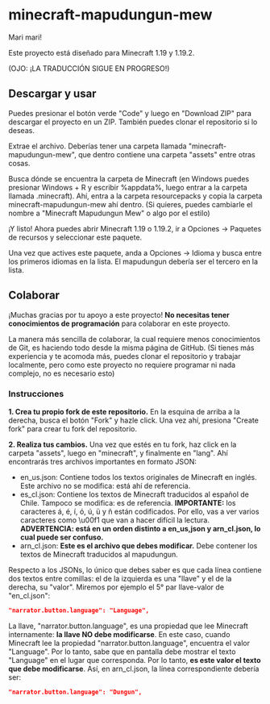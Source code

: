 # minecraft-mapudungun-mew

Mari mari!

Este proyecto está diseñado para Minecraft 1.19 y 1.19.2.

(OJO: ¡LA TRADUCCIÓN SIGUE EN PROGRESO!)

## Descargar y usar

Puedes presionar el botón verde "Code" y luego en "Download ZIP" para descargar el proyecto en un ZIP. También puedes clonar el repositorio si lo deseas.

Extrae el archivo. Deberías tener una carpeta llamada "minecraft-mapudungun-mew", que dentro contiene una carpeta "assets" entre otras cosas.

Busca dónde se encuentra la carpeta de Minecraft (en Windows puedes presionar Windows + R y escribir %appdata%, luego entrar a la carpeta llamada .minecraft). Ahí, entra a la carpeta resourcepacks y copia la carpeta minecraft-mapudungun-mew ahí dentro. (Si quieres, puedes cambiarle el nombre a "Minecraft Mapudungun Mew" o algo por el estilo)

¡Y listo! Ahora puedes abrir Minecraft 1.19 o 1.19.2, ir a Opciones -> Paquetes de recursos y seleccionar este paquete.

Una vez que actives este paquete, anda a Opciones -> Idioma y busca entre los primeros idiomas en la lista. El mapudungun debería ser el tercero en la lista.

## Colaborar

¡Muchas gracias por tu apoyo a este proyecto! **No necesitas tener conocimientos de programación** para colaborar en este proyecto.

La manera más sencilla de colaborar, la cual requiere menos conocimientos de Git, es haciendo todo desde la misma página de GitHub. (Si tienes más experiencia y te acomoda más, puedes clonar el repositorio y trabajar localmente, pero como este proyecto no requiere programar ni nada complejo, no es necesario esto)

### Instrucciones

**1. Crea tu propio fork de este repositorio.** En la esquina de arriba a la derecha, busca el botón "Fork" y hazle click. Una vez ahí, presiona "Create fork" para crear tu fork del repositorio.

**2. Realiza tus cambios.** Una vez que estés en tu fork, haz click en la carpeta "assets", luego en "minecraft", y finalmente en "lang". Ahí encontrarás tres archivos importantes en formato JSON:

- en_us.json: Contiene todos los textos originales de Minecraft en inglés. Este archivo no se modifica: está ahí de referencia.
- es_cl.json: Contiene los textos de Minecraft traducidos al español de Chile. Tampoco se modifica: es de referencia. **IMPORTANTE:** los caracteres á, é, í, ó, ú, ü y ñ están codificados. Por ello, vas a ver varios caracteres como \u00f1 que van a hacer difícil la lectura. **ADVERTENCIA: está en un orden distinto a en_us,json y arn_cl.json, lo cual puede ser confuso.**
- arn_cl.json: **Este es el archivo que debes modificar.** Debe contener los textos de Minecraft traducidos al mapudungun.

Respecto a los JSONs, lo único que debes saber es que cada línea contiene dos textos entre comillas: el de la izquierda es una "llave" y el de la derecha, su "valor". Miremos por ejemplo el 5° par llave-valor de "en_cl.json":
```json
"narrator.button.language": "Language",
```
La llave, "narrator.button.language", es una propiedad que lee Minecraft internamente: **la llave NO debe modificarse**. En este caso, cuando Minecraft lee la propiedad "narrator.button.language", encuentra el valor "Language". Por lo tanto, sabe que en pantalla debe mostrar el texto "Language" en el lugar que corresponda. Por lo tanto, **es este valor el texto que debe modificarse**. Así, en arn_cl.json, la línea correspondiente debería ser:
```json
"narrator.button.language": "Dungun",
```

